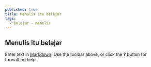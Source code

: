 ```yaml
---
published: true
title: Menulis itu belajar
tags:
  - belajar - menulis
---
```

## Menulis itu belajar

Enter text in [Markdown](http://daringfireball.net/projects/markdown/). Use the toolbar above, or click the **?** button for formatting help.
